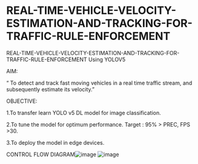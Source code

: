 # REAL-TIME-VEHICLE-VELOCITY-ESTIMATION-AND-TRACKING-FOR-TRAFFIC-RULE-ENFORCEMENT
REAL-TIME-VEHICLE-VELOCITY-ESTIMATION-AND-TRACKING-FOR-TRAFFIC-RULE-ENFORCEMENT Using YOLOV5

AIM:

“ To detect and track fast moving vehicles in a real time traffic stream, and subsequently estimate its velocity.”

OBJECTIVE:

1.To transfer learn YOLO v5 DL model for image classification.

2.To tune the model for optimum performance.
   Target : 95% > PREC, FPS >30.

3.To deploy the model in edge devices.

CONTROL FLOW DIAGRAM![image](https://user-images.githubusercontent.com/76873708/175765032-4f772449-b21a-47f5-897a-1b5fe490dc94.png)
![image](https://user-images.githubusercontent.com/76873708/175765067-1cd5de79-a442-4f3b-b880-96f7e954b5ec.png)


